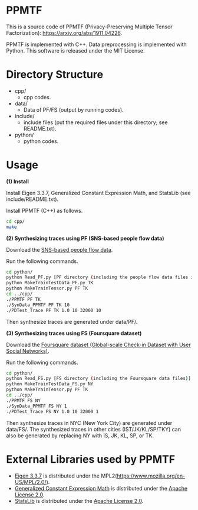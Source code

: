 # PPMTF
This is a source code of PPMTF (Privacy-Preserving Multiple Tensor Factorization): https://arxiv.org/abs/1911.04226.

PPMTF is implemented with C++. Data preprocessing is implemented with Python. This software is released under the MIT License.

# Directory Structure
- cpp/
  - cpp codes.
- data/
  - Data of PF/FS (output by running codes).
- include/
  - include files (put the required files under this directory; see README.txt).
- python/
  - python codes.

# Usage
**(1) Install**

Install Eigen 3.3.7, Generalized Constant Expression Math, and StatsLib (see include/README.txt).

Install PPMTF (C++) as follows.
```bash
cd cpp/
make
```

**(2) Synthesizing traces using PF (SNS-based people flow data)**

Download the [SNS-based people flow data](https://nightley.jp/archives/1954/).

Run the following commands.

```bash
cd python/
python Read_PF.py [PF directory (including the people flow data files in Tokyo)] TK
python MakeTrainTestData_PF.py TK
python MakeTrainTensor.py PF TK
cd ../cpp/
./PPMTF PF TK
./SynData_PPMTF PF TK 10
./PDTest_Trace PF TK 1.0 10 32000 10
```

Then synthesize traces are generated under data/PF/.

**(3) Synthesizing traces using FS (Foursquare dataset)**

Download the [Foursquare dataset (Global-scale Check-in Dataset with User Social Networks)](https://sites.google.com/site/yangdingqi/home/foursquare-dataset).

Run the following commands.

```bash
cd python/
python Read_FS.py [FS directory (including the Foursquare data files)] NY
python MakeTrainTestData_FS.py NY
python MakeTrainTensor.py PF TK
cd ../cpp/
./PPMTF FS NY
./SynData_PPMTF FS NY 1
./PDTest_Trace FS NY 1.0 10 32000 1
```

Then synthesize traces in NYC (New York City) are generated under data/FS/. The synthesized traces in other cities (IST/JK/KL/SP/TKY) can also be generated by replacing NY with IS, JK, KL, SP, or TK.

# External Libraries used by PPMTF
- [Eigen 3.3.7](http://eigen.tuxfamily.org/index.php?title=Main_Page) is distributed under the MPL2(https://www.mozilla.org/en-US/MPL/2.0/).
- [Generalized Constant Expression Math](https://www.kthohr.com/gcem.html) is distributed under the [Apache License 2.0](https://github.com/kthohr/stats/blob/master/LICENSE).
- [StatsLib](https://www.kthohr.com/statslib.html) is distributed under the [Apache License 2.0](https://github.com/kthohr/stats/blob/master/LICENSE).

